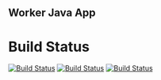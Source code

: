 ## Worker Java App

# Build Status

[![Build Status](http://52.149.138.52:8080/buildStatus/icon?job=instavote%2Fworker-build)](http://52.149.138.52:8080/job/instavote/job/worker-build/)
[![Build Status](http://52.149.138.52:8080/buildStatus/icon?job=instavote%2Fworker-test)](http://52.149.138.52:8080/job/instavote/job/worker-test/)
[![Build Status](http://52.149.138.52:8080/buildStatus/icon?job=instavote%2Fworker-package)](http://52.149.138.52:8080/job/instavote/job/worker-package/)

